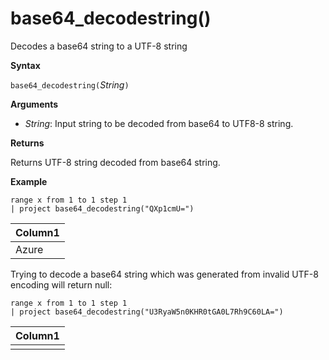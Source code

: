 # base64_decodestring()

Decodes a base64 string to a UTF-8 string

**Syntax**

`base64_decodestring(`*String*`)`

**Arguments**

* *String*: Input string to be decoded from base64 to UTF8-8 string.

**Returns**

Returns UTF-8 string decoded from base64 string.

**Example**


```
range x from 1 to 1 step 1
| project base64_decodestring("QXp1cmU=")
```

|Column1|
|---|
|Azure|

Trying to decode a base64 string which was generated from invalid UTF-8 encoding will return null:


```
range x from 1 to 1 step 1
| project base64_decodestring("U3RyaW5n0KHR0tGA0L7Rh9C60LA=")
```

|Column1|
|---|
||
